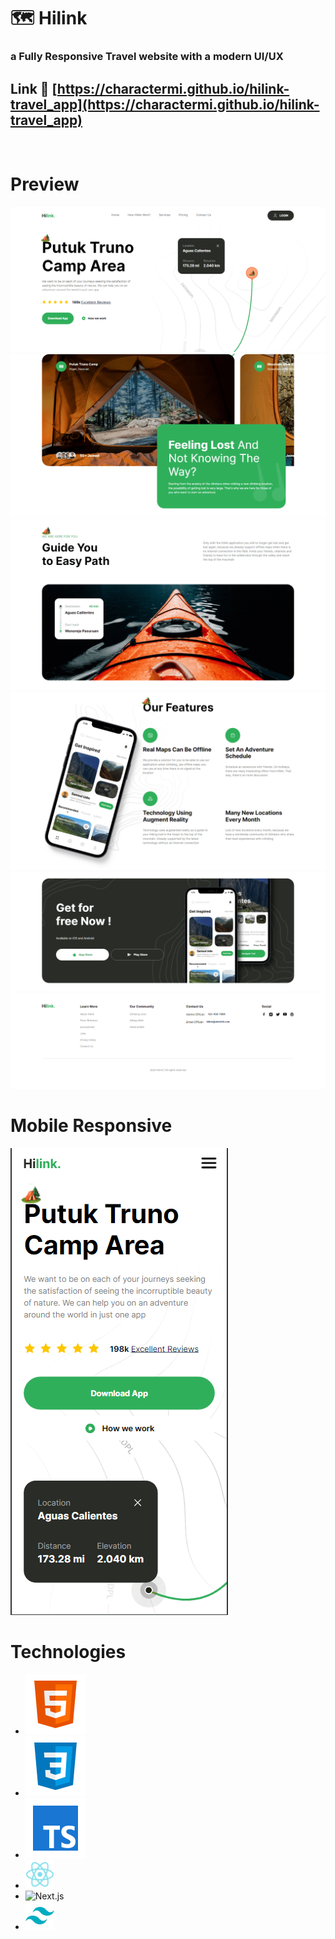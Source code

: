 # 🗺️ Hilink

### a Fully Responsive Travel website with a modern UI/UX

## Link 🔗 [https://charactermi.github.io/hilink-travel_app](https://charactermi.github.io/hilink-travel_app)

<br />

# Preview

<img src="./preview_images/hilink_first.png" alt="first" />
<img src="./preview_images/hilink_second.png" alt="second" />
<img src="./preview_images/hilink_third.png" alt="third" />
<img src="./preview_images/hilink_fourth.png" alt="fourth" />
<img src="./preview_images/hilink_fifth.png" alt="fifth" />
<img src="./preview_images/hilink_sixth.png" alt="sixth" />

<br />

# Mobile Responsive

<img src="./preview_images/hilink_responsive.png" alt="responsive" />

# Technologies

<ul>
    <li>
        <img src="https://github.com/characterMi/characterMi/raw/main/images/technologies/icons8-html.svg" alt="HTML" />
    </li>
    <li>
        <img src="https://github.com/characterMi/characterMi/raw/main/images/technologies/icons8-css.svg" alt="Css" />
    </li>
    <li>
        <img src="https://github.com/characterMi/characterMi/raw/main/images/technologies/icons8-typescript.svg" alt="TS" />
    </li>
    <li>
        <img src="https://github.com/characterMi/characterMi/raw/main/images/technologies/icons8-react-native.svg" width="46" height="46" alt="React" />
    </li>
    <li>
        <img src="https://github.com/characterMi/characterMi/raw/main/images/technologies/nextjs-original.png" width="46" height="46" alt="Next.js" />
    </li>
    <li>
        <img src="https://github.com/characterMi/characterMi/raw/main/images/technologies/tailwind.svg" width="46" height="46" alt="Tailwind Css" />
    </li>
</ul>
